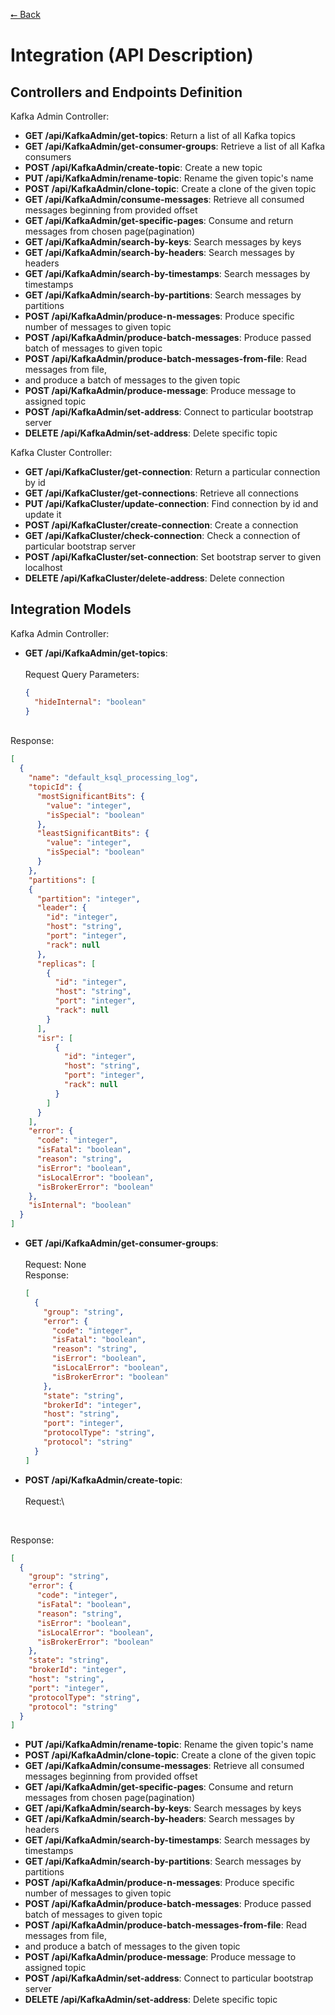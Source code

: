 [⭠ Back](README.md)
# Integration (API Description)
## Controllers and Endpoints Definition

Kafka Admin Controller:
- **GET /api/KafkaAdmin/get-topics**: Return a list of all Kafka topics
- **GET /api/KafkaAdmin/get-consumer-groups**: Retrieve a list of all Kafka consumers
- **POST /api/KafkaAdmin/create-topic**: Create a new topic
- **PUT /api/KafkaAdmin/rename-topic**: Rename the given topic's name
- **POST /api/KafkaAdmin/clone-topic**: Create a clone of the given topic
- **GET /api/KafkaAdmin/consume-messages**: Retrieve all consumed messages beginning from provided offset
- **GET /api/KafkaAdmin/get-specific-pages**: Consume and return messages from chosen page(pagination)
- **GET /api/KafkaAdmin/search-by-keys**: Search messages by keys
- **GET /api/KafkaAdmin/search-by-headers**: Search messages by headers
- **GET /api/KafkaAdmin/search-by-timestamps**: Search messages by timestamps
- **GET /api/KafkaAdmin/search-by-partitions**: Search messages by partitions
- **POST /api/KafkaAdmin/produce-n-messages**: Produce specific number of messages to given topic
- **POST /api/KafkaAdmin/produce-batch-messages**: Produce passed batch of messages to given topic
- **POST /api/KafkaAdmin/produce-batch-messages-from-file**: Read messages from file,
- and produce a batch of messages to the given topic
- **POST /api/KafkaAdmin/produce-message**: Produce message to assigned topic
- **POST /api/KafkaAdmin/set-address**: Connect to particular bootstrap server
- **DELETE /api/KafkaAdmin/set-address**: Delete specific topic

Kafka Cluster Controller:
- **GET /api/KafkaCluster/get-connection**: Return a particular connection by id
- **GET /api/KafkaCluster/get-connections**: Retrieve all connections
- **PUT /api/KafkaCluster/update-connection**: Find connection by id and update it
- **POST /api/KafkaCluster/create-connection**: Create a connection
- **GET /api/KafkaCluster/check-connection**: Check a connection of particular bootstrap server
- **POST /api/KafkaCluster/set-connection**: Set bootstrap server to given localhost
- **DELETE /api/KafkaCluster/delete-address**: Delete connection


## Integration Models
Kafka Admin Controller:
- **GET /api/KafkaAdmin/get-topics**:\
\
Request Query Parameters:
  ```json
  {
    "hideInternal": "boolean"
  }
  ```
\
Response:
  ```json
  [
    {
      "name": "default_ksql_processing_log",
      "topicId": {
        "mostSignificantBits": {
          "value": "integer",
          "isSpecial": "boolean"
        },
        "leastSignificantBits": {
          "value": "integer",
          "isSpecial": "boolean"
        }
      },
      "partitions": [
      {
        "partition": "integer",
        "leader": {
          "id": "integer",
          "host": "string",
          "port": "integer",
          "rack": null
        },
        "replicas": [
          {
            "id": "integer",
            "host": "string",
            "port": "integer",
            "rack": null
          }
        ],
        "isr": [
            {
              "id": "integer",
              "host": "string",
              "port": "integer",
              "rack": null
            }
          ]
        }
      ],     
      "error": {
        "code": "integer",
        "isFatal": "boolean",
        "reason": "string",
        "isError": "boolean",
        "isLocalError": "boolean",
        "isBrokerError": "boolean"
      },
      "isInternal": "boolean"
    }
  ]
  ```
- **GET /api/KafkaAdmin/get-consumer-groups**:\
\
Request: None \
Response:
  ```json
  [
    {
      "group": "string",
      "error": {
        "code": "integer",
        "isFatal": "boolean",
        "reason": "string",
        "isError": "boolean",
        "isLocalError": "boolean",
        "isBrokerError": "boolean"
      },
      "state": "string",
      "brokerId": "integer",
      "host": "string",
      "port": "integer",
      "protocolType": "string",
      "protocol": "string"
    }
  ]
    ```
- **POST /api/KafkaAdmin/create-topic**:\
\
Request:\
  ```json
  
  ```
\
Response:
  ```json
  [
    {
      "group": "string",
      "error": {
        "code": "integer",
        "isFatal": "boolean",
        "reason": "string",
        "isError": "boolean",
        "isLocalError": "boolean",
        "isBrokerError": "boolean"
      },
      "state": "string",
      "brokerId": "integer",
      "host": "string",
      "port": "integer",
      "protocolType": "string",
      "protocol": "string"
    }
  ]
  ```
- **PUT /api/KafkaAdmin/rename-topic**: Rename the given topic's name
- **POST /api/KafkaAdmin/clone-topic**: Create a clone of the given topic
- **GET /api/KafkaAdmin/consume-messages**: Retrieve all consumed messages beginning from provided offset
- **GET /api/KafkaAdmin/get-specific-pages**: Consume and return messages from chosen page(pagination)
- **GET /api/KafkaAdmin/search-by-keys**: Search messages by keys
- **GET /api/KafkaAdmin/search-by-headers**: Search messages by headers
- **GET /api/KafkaAdmin/search-by-timestamps**: Search messages by timestamps
- **GET /api/KafkaAdmin/search-by-partitions**: Search messages by partitions
- **POST /api/KafkaAdmin/produce-n-messages**: Produce specific number of messages to given topic
- **POST /api/KafkaAdmin/produce-batch-messages**: Produce passed batch of messages to given topic
- **POST /api/KafkaAdmin/produce-batch-messages-from-file**: Read messages from file,
- and produce a batch of messages to the given topic
- **POST /api/KafkaAdmin/produce-message**: Produce message to assigned topic
- **POST /api/KafkaAdmin/set-address**: Connect to particular bootstrap server
- **DELETE /api/KafkaAdmin/set-address**: Delete specific topic
